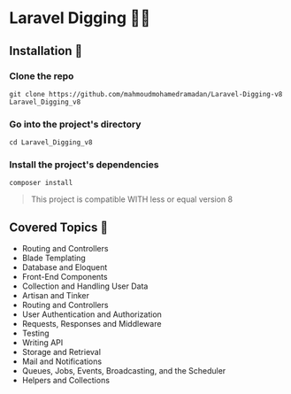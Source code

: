 # Laravel Digging 👨‍💻

## Installation 🎉

### Clone the repo

```git
git clone https://github.com/mahmoudmohamedramadan/Laravel-Digging-v8 Laravel_Digging_v8
```

### Go into the project's directory

```shell
cd Laravel_Digging_v8
```

### Install the project's dependencies

```composer
composer install
```

> This project is compatible WITH less or equal version 8

## Covered Topics 🚀

<ul>
    <li>Routing and Controllers</li>
    <li>Blade Templating</li>
    <li>Database and Eloquent</li>
    <li>Front-End Components</li>
    <li>Collection and Handling User Data</li>
    <li>Artisan and Tinker</li>
    <li>Routing and Controllers</li>
    <li>User Authentication and Authorization</li>
    <li>Requests, Responses and Middleware</li>
    <li>Testing</li>
    <li>Writing API</li>
    <li>Storage and Retrieval</li>
    <li>Mail and Notifications</li>
    <li>Queues, Jobs, Events, Broadcasting, and the Scheduler</li>
    <li>Helpers and Collections</li>
</ul>
